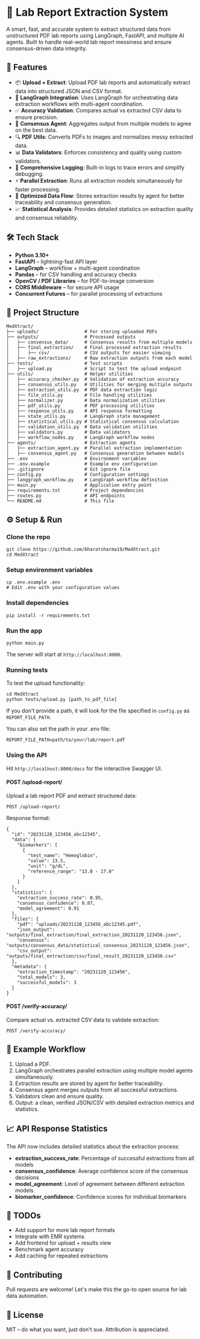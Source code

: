 # 🧪 Lab Report Extraction System

A smart, fast, and accurate system to extract structured data from unstructured PDF lab reports using LangGraph, FastAPI, and multiple AI agents. Built to handle real-world lab report messiness and ensure consensus-driven data integrity.

## 🚀 Features

*   📦 **Upload + Extract**: Upload PDF lab reports and automatically extract data into structured JSON and CSV format.
*   🧠 **LangGraph Integration**: Uses LangGraph for orchestrating data extraction workflows with multi-agent coordination.
*   ✅ **Accuracy Validation**: Compares actual vs extracted CSV data to ensure precision.
*   👥 **Consensus Agent**: Aggregates output from multiple models to agree on the best data.
*   🔍 **PDF Utils**: Converts PDFs to images and normalizes messy extracted data.
*   📊 **Data Validators**: Enforces consistency and quality using custom validators.
*   🐛 **Comprehensive Logging**: Built-in logs to trace errors and simplify debugging.
*   ⚡ **Parallel Extraction**: Runs all extraction models simultaneously for faster processing.
*   🔄 **Optimized Data Flow**: Stores extraction results by agent for better traceability and consensus generation.
*   📈 **Statistical Analysis**: Provides detailed statistics on extraction quality and consensus reliability.

## 🛠️ Tech Stack

*   **Python 3.10+**
*   **FastAPI** – lightning-fast API layer
*   **LangGraph** – workflow + multi-agent coordination
*   **Pandas** – for CSV handling and accuracy checks
*   **OpenCV / PDF Libraries** – for PDF-to-image conversion
*   **CORS Middleware** – for secure API usage
*   **Concurrent Futures** – for parallel processing of extractions

## 📂 Project Structure

```
MedXtract/
├── uploads/                 # For storing uploaded PDFs
├── outputs/                 # Processed outputs
│   ├── consensus_data/      # Consensus results from multiple models
│   ├── final_extraction/    # Final processed extraction results
│   │   ├── csv/             # CSV outputs for easier viewing
│   ├── raw_extractions/     # Raw extraction outputs from each model
├── tests/                   # Test scripts
│   ├── upload.py            # Script to test the upload endpoint
├── utils/                   # Helper utilities
│   ├── accuracy_checker.py  # Validation of extraction accuracy
│   ├── consensus_utils.py   # Utilities for merging multiple outputs
│   ├── extraction_utils.py  # PDF data extraction logic
│   ├── file_utils.py        # File handling utilities
│   ├── normalizer.py        # Data normalization utilities
│   ├── pdf_utils.py         # PDF processing utilities
│   ├── response_utils.py    # API response formatting
│   ├── state_utils.py       # LangGraph state management
│   ├── statistical_utils.py # Statistical consensus calculation
│   ├── validation_utils.py  # Data validation utilities
│   ├── validators.py        # Data validators
│   ├── workflow_nodes.py    # LangGraph workflow nodes
├── agents/                  # Extraction agents
│   ├── extraction_agent.py  # Parallel extraction implementation
│   ├── consensus_agent.py   # Consensus generation between models
├── .env                     # Environment variables
├── .env.example             # Example env configuration
├── .gitignore               # Git ignore file
├── config.py                # Configuration settings
├── langgraph_workflow.py    # LangGraph workflow definition
├── main.py                  # Application entry point
├── requirements.txt         # Project dependencies
├── routes.py                # API endpoints
└── README.md                # This file
```

## ⚙️ Setup & Run

### Clone the repo

```
git clone https://github.com/bharatsharma19/MedXtract.git
cd MedXtract
```

### Setup environment variables

```
cp .env.example .env
# Edit .env with your configuration values
```

### Install dependencies

```
pip install -r requirements.txt
```

### Run the app

```
python main.py
```

The server will start at `http://localhost:8000`.

### Running tests

To test the upload functionality:

```
cd MedXtract
python tests/upload.py [path_to_pdf_file]
```

If you don't provide a path, it will look for the file specified in `config.py` as `REPORT_FILE_PATH`.

You can also set the path in your .env file:

```
REPORT_FILE_PATH=path/to/your/lab/report.pdf
```

### Using the API

Hit `http://localhost:8000/docs` for the interactive Swagger UI.

#### POST /upload-report/

Upload a lab report PDF and extract structured data:

```
POST /upload-report/
```

Response format:

```
{
  "id": "20231120_123456_abc12345",
  "data": {
    "biomarkers": [
      {
        "test_name": "Hemoglobin",
        "value": 13.5,
        "unit": "g/dL",
        "reference_range": "13.0 - 17.0"
      }
    ]
  },
  "statistics": {
    "extraction_success_rate": 0.95,
    "consensus_confidence": 0.87,
    "model_agreement": 0.91
  },
  "files": {
    "pdf": "uploads/20231120_123456_abc12345.pdf",
    "json_output": "outputs/final_extraction/final_extraction_20231120_123456.json",
    "consensus": "outputs/consensus_data/statistical_consensus_20231120_123456.json",
    "csv_output": "outputs/final_extraction/csv/final_result_20231120_123456.csv"
  },
  "metadata": {
    "extraction_timestamp": "20231120_123456",
    "total_models": 3,
    "successful_models": 3
  }
}
```

#### POST /verify-accuracy/

Compare actual vs. extracted CSV data to validate extraction:

```
POST /verify-accuracy/
```

## 🧪 Example Workflow

1.  Upload a PDF.
2.  LangGraph orchestrates parallel extraction using multiple model agents simultaneously.
3.  Extraction results are stored by agent for better traceability.
4.  Consensus agent merges outputs from all successful extractions.
5.  Validators clean and ensure quality.
6.  Output: a clean, verified JSON/CSV with detailed extraction metrics and statistics.

## 📈 API Response Statistics

The API now includes detailed statistics about the extraction process:

*   **extraction\_success\_rate**: Percentage of successful extractions from all models
*   **consensus\_confidence**: Average confidence score of the consensus decisions
*   **model\_agreement**: Level of agreement between different extraction models
*   **biomarker\_confidence**: Confidence scores for individual biomarkers

## 📌 TODOs

*   Add support for more lab report formats
*   Integrate with EMR systems
*   Add frontend for upload + results view
*   Benchmark agent accuracy
*   Add caching for repeated extractions

## 🤝 Contributing

Pull requests are welcome! Let's make this the go-to open source for lab data automation.

## 📝 License

MIT – do what you want, just don't sue. Attribution is appreciated.
